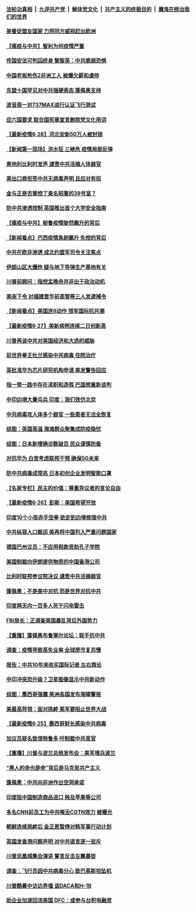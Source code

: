 ####  [法轮功真相](../../../../basic/blob/master/README.md?t=06290302) &nbsp;|&nbsp; [九评共产党](../../../../9ping.md/blob/master/README.md?t=06290302) &nbsp;|&nbsp; [解体党文化](../../../../jtdwh.md/blob/master/README.md?t=06290302)  &nbsp;|&nbsp; [共产主义的终极目的](../../../../gczydzjmd.md/blob/master/README.md?t=06290302) &nbsp;|&nbsp; [魔鬼在统治我们的世界](../../../../mgztzwmdsj.md/blob/master/README.md?t=06290302) 

#### [美督促盟友国家 力将同方威视赶出欧洲](../pages/nsc418/n12217695.md?t=06290302) 

#### [【瘟疫与中共】智利为何疫情严重](../pages/nsc418/n12217721.md?t=06290302) 

#### [传国安法可判囚终身 黎智英：中共脆弱恐惧](../pages/nsc418/n12217544.md?t=06290302) 

#### [中国老板枪伤2非洲工人 被爆欠薪和虐待](../pages/nsc418/n12217591.md?t=06290302) 

#### [东盟十国罕见对中共强硬表态 蓬佩奥支持](../pages/nsc418/n12217571.md?t=06290302) 

#### [波音周一对737MAX进行认证飞行测试](../pages/nsc418/n12217519.md?t=06290302) 

#### [应六国要求 联合国宪章宣言删除党文化用词](../pages/nsc418/n12217477.md?t=06290302) 

#### [【最新疫情6·28】河北安新50万人被封锁](../pages/nsc418/n12212934.md?t=06290302) 

#### [【新闻第一现场】洪水狂 三峡危 疫情局部反弹](../pages/nsc418/n12217350.md?t=06290302) 

#### [奥地利比利时发声  谴责中共活摘人体器官](../pages/nsc418/n12216554.md?t=06290302) 

#### [美出口商拒签中共无病毒声明 且应对有招](../pages/nsc418/n12216909.md?t=06290302) 

#### [金与正是否掌控了臭名昭著的39号室？](../pages/nsc418/n12217251.md?t=06290302) 

#### [防中共渗透控制 英国推出首个大学安全指南](../pages/nsc418/n12216751.md?t=06290302) 

#### [【瘟疫与中共】秘鲁疫情陡然飙升的背后](../pages/nsc418/n12216630.md?t=06290302) 

#### [【新闻看点】巴西疫情急剧飙升 失控的背后](../pages/nsc418/n12216291.md?t=06290302) 

#### [中共在欧非渗透 成北约盟军司令关注焦点](../pages/nsc418/n12216609.md?t=06290302) 

#### [伊朗山区大爆炸 疑与地下导弹生产基地有关](../pages/nsc418/n12216637.md?t=06290302) 

#### [川普前顾问：指控孟晚舟并非出于政治动机](../pages/nsc418/n12216532.md?t=06290302) 

#### [美突下令 对福建晋华前高管等三人发逮捕令](../pages/nsc418/n12216296.md?t=06290302) 

#### [【新闻看点】美国连9动作 领军国际抗共潮](../pages/nsc418/n12215121.md?t=06290302) 

#### [【最新疫情6·27】美新病例连续二日创新高](../pages/nsc418/n12215389.md?t=06290302) 

#### [川普再谈中共对美国经济和大选的威胁](../pages/nsc418/n12214917.md?t=06290302) 

#### [前世界拳王杜兰感染中共病毒 住院治疗](../pages/nsc418/n12214771.md?t=06290302) 

#### [英批准华为芯片研究机构申请 美发警告回应](../pages/nsc418/n12214643.md?t=06290302) 

#### [指一带一路中存在渎职和造假 巴国想重新谈判](../pages/nsc418/n12214599.md?t=06290302) 

#### [中印边境大量屯兵 印度：我们效仿北京](../pages/nsc418/n12214491.md?t=06290302) 

#### [中共病毒攻人体多个器官 一些患者无法全恢复](../pages/nsc418/n12214393.md?t=06290302) 

#### [组图：英国高温 海滩群众聚集成防疫隐忧](../pages/nsc418/n12213831.md?t=06290302) 

#### [组图：日本新增确诊数破百 民众谨慎防备](../pages/nsc418/n12214024.md?t=06290302) 

#### [对抗华为 白宫考虑联邦干预 确保5G未来](../pages/nsc418/n12214112.md?t=06290302) 

#### [防中共病毒成常态 日本初创企业发明智能口罩](../pages/nsc418/n12214107.md?t=06290302) 

#### [【名家专栏】民主的价值：尊重异议者的言论自由](../pages/nsc418/n12204163.md?t=06290302) 

#### [【最新疫情6·26】彭斯：美国希望开放](../pages/nsc418/n12213008.md?t=06290302) 

#### [印度10个小孩赤手空拳 欲走到边境修理中共](../pages/nsc418/n12213595.md?t=06290302) 

#### [中共纵容人口贩运 美再将中国列入严重问题国家](../pages/nsc418/n12213491.md?t=06290302) 

#### [德国巴州议员：不应用税款资助孔子学院](../pages/nsc418/n12213025.md?t=06290302) 

#### [美国制裁向伊朗提供物资的中国香港公司](../pages/nsc418/n12212790.md?t=06290302) 

#### [比利时联邦参议院决议 谴责中共活摘器官](../pages/nsc418/n12212777.md?t=06290302) 

#### [蓬佩奥：不是美中对抗 而是世界对抗中共](../pages/nsc418/n12212375.md?t=06290302) 

#### [印度两天内一百多人死于闪电雷击](../pages/nsc418/n12212509.md?t=06290302) 

#### [FBI局长：正调查美国暴乱背后外国势力](../pages/nsc418/n12212191.md?t=06290302) 

#### [【重播】蓬佩奥布鲁塞尔论坛：联手抗中共](../pages/nsc418/n12211937.md?t=06290302) 

#### [调查：疫情导致高失业率 全球房市复苏慢](../pages/nsc418/n12211645.md?t=06290302) 

#### [报告：中共10年来收买国际记者 左右舆论](../pages/nsc418/n12211954.md?t=06290302) 

#### [中印冲突恐升级？卫星图像显示中共新动作](../pages/nsc418/n12211793.md?t=06290302) 

#### [组图：墨西哥强震 美洲各国发布海啸警报](../pages/nsc418/n12208966.md?t=06290302) 

#### [美最高将领：面对挑衅 美军要阻止世界大战](../pages/nsc418/n12211458.md?t=06290302) 

#### [【最新疫情6·25】墨西哥财长感染中共病毒](../pages/nsc418/n12210649.md?t=06290302) 

#### [加议员联名致信特鲁多 吁制裁中共高官](../pages/nsc418/n12211291.md?t=06290302) 

#### [【重播】川普与波兰总统发布会：美军增兵波兰](../pages/nsc418/n12209733.md?t=06290302) 

#### [“黑人的命也是命”背后是马克思共产主义](../pages/nsc418/n12210133.md?t=06290302) 

#### [蓬佩奥：中共向非洲作出空洞承诺](../pages/nsc418/n12210177.md?t=06290302) 

#### [印度阻中国制造商品进口 殃及苹果等公司](../pages/nsc418/n12210101.md?t=06290302) 

#### [多名CNN前员工为中共喉舌CGTN效力 被曝光](../pages/nsc418/n12209805.md?t=06290302) 

#### [朝鲜连续挑衅后 金正恩暂停对韩军事行动计划](../pages/nsc418/n12209751.md?t=06290302) 

#### [英国发香港问题声明 对中共谣言逐一驳斥](../pages/nsc418/n12209623.md?t=06290302) 

#### [川普凤凰城集会演讲 誓言反击左翼暴徒](../pages/nsc418/n12209582.md?t=06290302) 

#### [调查：飞行员因中共病毒分心 致巴基斯坦坠机](../pages/nsc418/n12209346.md?t=06290302) 

#### [川普酷暑中访边界墙 谈DACA和H-1B](../pages/nsc418/n12209551.md?t=06290302) 

#### [助企业加速回流美国 DFC：或参与台积电融资](../pages/nsc418/n12209064.md?t=06290302) 

